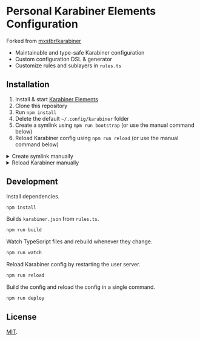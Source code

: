 # Personal Karabiner Elements Configuration

Forked from [mxstbr/karabiner](https://github.com/mxstbr/karabiner)

- Maintainable and type-safe Karabiner configuration
- Custom configuration DSL & generator
- Customize rules and sublayers in `rules.ts`

## Installation

1. Install & start [Karabiner Elements](https://karabiner-elements.pqrs.org/)
2. Clone this repository
3. Run `npm install`
4. Delete the default `~/.config/karabiner` folder
5. Create a symlink using `npm run bootstrap` (or use the manual command below)
6. Reload Karabiner config using `npm run reload` (or use the manual command below)

<details>
  <summary>Create symlink manually</summary>

  ```sh
  ln -ns ~/personal/karabiner/build ~/.config
  ```

  Where `~/personal/karabiner` is your local path to where you cloned the repository.

</details>

<details>
  <summary>Reload Karabiner manually</summary>

  ```sh
  launchctl kickstart -k gui/`id -u`/org.pqrs.karabiner.karabiner_console_user_server
  ```

</details>

## Development

Install dependencies.

```sh
npm install
```

Builds `karabiner.json` from `rules.ts`.

```sh
npm run build
```

Watch TypeScript files and rebuild whenever they change.

```sh
npm run watch
```

Reload Karabiner config by restarting the user server.

```sh
npm run reload
```

Build the config and reload the config in a single command.

```sh
npm run deploy
```

## License

[MIT](./LICENSE.md).
